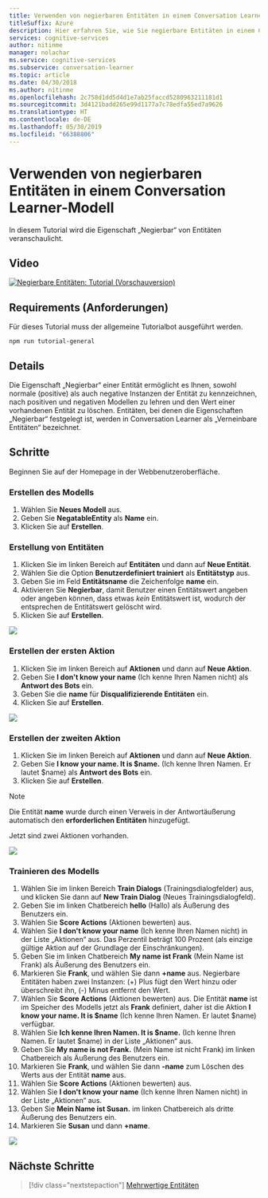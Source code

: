 ```yaml
---
title: Verwenden von negierbaren Entitäten in einem Conversation Learner-Modell – Microsoft Cognitive Services | Microsoft-Dokumentation
titleSuffix: Azure
description: Hier erfahren Sie, wie Sie negierbare Entitäten in einem Conversation Learner-Modell verwenden.
services: cognitive-services
author: nitinme
manager: nolachar
ms.service: cognitive-services
ms.subservice: conversation-learner
ms.topic: article
ms.date: 04/30/2018
ms.author: nitinme
ms.openlocfilehash: 2c758d1dd5d4d1e7ab25faccd5280963211181d1
ms.sourcegitcommit: 3d4121badd265e99d1177a7c78edfa55ed7a9626
ms.translationtype: HT
ms.contentlocale: de-DE
ms.lasthandoff: 05/30/2019
ms.locfileid: "66388806"
---
```

# <a name="how-to-use-negatable-entities-with-a-conversation-learner-model"></a>Verwenden von negierbaren Entitäten in einem Conversation Learner-Modell

In diesem Tutorial wird die Eigenschaft „Negierbar“ von Entitäten veranschaulicht.

## <a name="video"></a>Video

[![Negierbare Entitäten: Tutorial (Vorschauversion)](https://aka.ms/cl_Tutorial_v3_NegatableEntities_Preview)](https://aka.ms/cl_Tutorial_v3_NegatableEntities)

## <a name="requirements"></a>Requirements (Anforderungen)
Für dieses Tutorial muss der allgemeine Tutorialbot ausgeführt werden.

    npm run tutorial-general

## <a name="details"></a>Details
Die Eigenschaft „Negierbar“ einer Entität ermöglicht es Ihnen, sowohl normale (positive) als auch negative Instanzen der Entität zu kennzeichnen, nach positiven und negativen Modellen zu lehren und den Wert einer vorhandenen Entität zu löschen. Entitäten, bei denen die Eigenschaften „Negierbar“ festgelegt ist, werden in Conversation Learner als „Verneinbare Entitäten“ bezeichnet.

## <a name="steps"></a>Schritte

Beginnen Sie auf der Homepage in der Webbenutzeroberfläche.

### <a name="create-the-model"></a>Erstellen des Modells

1. Wählen Sie **Neues Modell** aus.
2. Geben Sie **NegatableEntity** als **Name** ein.
3. Klicken Sie auf **Erstellen**.

### <a name="entity-creation"></a>Erstellung von Entitäten

1. Klicken Sie im linken Bereich auf **Entitäten** und dann auf **Neue Entität**.
2. Wählen Sie die Option **Benutzerdefiniert trainiert** als **Entitätstyp** aus.
3. Geben Sie im Feld **Entitätsname** die Zeichenfolge **name** ein.
4. Aktivieren Sie **Negierbar**, damit Benutzer einen Entitätswert angeben oder angeben können, dass etwas *kein* Entitätswert ist, wodurch der entsprechen de Entitätswert gelöscht wird.
5. Klicken Sie auf **Erstellen**.

![](../media/T06_entity_create.png)

### <a name="create-the-first-action"></a>Erstellen der ersten Aktion

1. Klicken Sie im linken Bereich auf **Aktionen** und dann auf **Neue Aktion**.
2. Geben Sie **I don't know your name** (Ich kenne Ihren Namen nicht) als **Antwort des Bots** ein.
3. Geben Sie die **name** für **Disqualifizierende Entitäten** ein.
4. Klicken Sie auf **Erstellen**.

![](../media/T06_action_create_1.png)

### <a name="create-the-second-action"></a>Erstellen der zweiten Aktion

1. Klicken Sie im linken Bereich auf **Aktionen** und dann auf **Neue Aktion**.
2. Geben Sie **I know your name. It is $name.** (Ich kenne Ihren Namen. Er lautet $name) als **Antwort des Bots** ein.
3. Klicken Sie auf **Erstellen**.

> [!NOTE]
> Die Entität **name** wurde durch einen Verweis in der Antwortäußerung automatisch den **erforderlichen Entitäten** hinzugefügt.

Jetzt sind zwei Aktionen vorhanden.

![](../media/T06_action_create_2.png)

### <a name="train-the-model"></a>Trainieren des Modells

1. Wählen Sie im linken Bereich **Train Dialogs** (Trainingsdialogfelder) aus, und klicken Sie dann auf **New Train Dialog** (Neues Trainingsdialogfeld).
2. Geben Sie im linken Chatbereich **hello** (Hallo) als Äußerung des Benutzers ein.
3. Wählen Sie **Score Actions** (Aktionen bewerten) aus.
4. Wählen Sie **I don't know your name** (Ich kenne Ihren Namen nicht) in der Liste „Aktionen“ aus. Das Perzentil beträgt 100 Prozent (als einzige gültige Aktion auf der Grundlage der Einschränkungen).
5. Geben Sie im linken Chatbereich **My name ist Frank** (Mein Name ist Frank) als Äußerung des Benutzers ein.
6. Markieren Sie **Frank**, und wählen Sie dann **+name** aus. Negierbare Entitäten haben zwei Instanzen: (+) Plus fügt den Wert hinzu oder überschreibt ihn, (-) Minus entfernt den Wert.
7. Wählen Sie **Score Actions** (Aktionen bewerten) aus. Die Entität **name** ist im Speicher des Modells jetzt als **Frank** definiert, daher ist die Aktion **I know your name. It is $name** (Ich kenne Ihren Namen. Er lautet $name) verfügbar.
8. Wählen Sie **Ich kenne Ihren Namen. It is $name.** (Ich kenne Ihren Namen. Er lautet $name) in der Liste „Aktionen“ aus.
9. Geben Sie **My name is not Frank.** (Mein Name ist nicht Frank) im linken Chatbereich als Äußerung des Benutzers ein.
10. Markieren Sie **Frank**, und wählen Sie dann **-name** zum Löschen des Werts aus der Entität **name** aus.
11. Wählen Sie **Score Actions** (Aktionen bewerten) aus.
12. Wählen Sie **I don't know your name** (Ich kenne Ihren Namen nicht) in der Liste „Aktionen“ aus.
13. Geben Sie **Mein Name ist Susan.** im linken Chatbereich als dritte Äußerung des Benutzers ein.
14. Markieren Sie **Susan** und dann **+name**. 

![](../media/T06_training.png)

## <a name="next-steps"></a>Nächste Schritte

> [!div class="nextstepaction"]
> [Mehrwertige Entitäten](./07-multi-value-entities.md)
